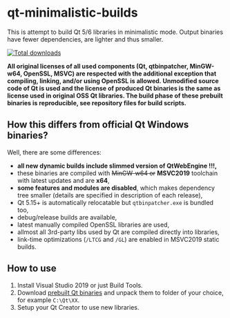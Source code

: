 # qt-minimalistic-builds
This is attempt to build Qt 5/6 libraries in minimalistic mode. Output binaries have fewer dependencies, are lighter and thus smaller.

[![Total downloads](https://img.shields.io/github/downloads/martinrotter/qt-minimalistic-builds/total.svg?maxAge=360)](https://somsubhra.github.io/github-release-stats/?username=martinrotter&repository=qt-minimalistic-builds&search=0)

**All original licenses of all used components (Qt, qtbinpatcher, MinGW-w64, OpenSSL, MSVC) are respected with the additional exception that compiling, linking, and/or using OpenSSL is allowed. Unmodified source code of Qt is used and the license of produced Qt binaries is the same as license used in original OSS Qt libraries.  The build phase of these prebuilt binaries is reproducible, see repository files for build scripts.**

## How this differs from official Qt Windows binaries?
Well, there are some differences:

* **all new dynamic builds include slimmed version of QtWebEngine !!!,**
* these binaries are compiled with ~~MinGW-w64 or~~ **MSVC2019** toolchain with latest updates and are **x64**,
* **some features and modules are disabled**, which makes dependency tree smaller (details are specified in description of each release),
* Qt 5.15+ is automatically relocatable but `qtbinpatcher.exe` is bundled too,
* debug/release builds are available,
* latest manually compiled OpenSSL libraries are used,
* allmost all 3rd-party libs used by Qt are compiled directly into libraries,
* link-time optimizations (`/LTCG` and `/GL`) are enabled in MSVC2019 static builds.

## How to use
1. Install Visual Studio 2019 or just Build Tools.
2. Download [prebuilt Qt binaries](https://github.com/martinrotter/qt-minimalistic-builds/releases) and unpack them to folder of your choice, for example `C:\Qt\XX`.
3. Setup your Qt Creator to use new libraries.
